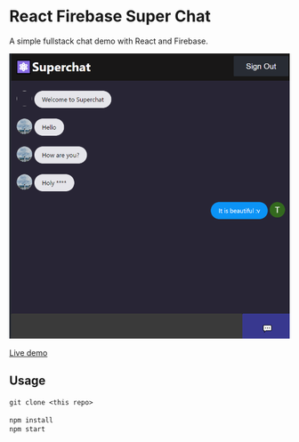 # React Firebase Super Chat

A simple fullstack chat demo with React and Firebase.

![hero](./Demo.png)

[Live demo](https://superchat-tientrinh21.web.app/)

## Usage

```
git clone <this repo>

npm install
npm start
```
